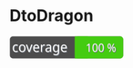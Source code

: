 # DtoDragon

[![Test Coverage](https://raw.githubusercontent.com/MatthewCrankshaw/DtoDragon/master/badge-coverage.svg)](https://packagist.org/packages/matthewcrankshaw/dto-dragon)
